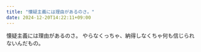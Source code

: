 ```yaml
---
title: "懐疑主義には理由があるのさ。"
date: 2024-12-20T14:22:11+09:00
---
```

懐疑主義には理由があるのさ。
やらなくっちゃ、納得しなくちゃ何も信じられないんだもの。
